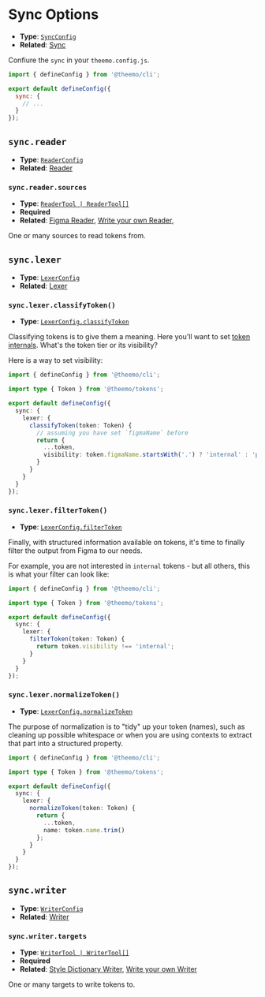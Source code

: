 # Sync Options

- **Type**: [`SyncConfig`](../api/@theemo/sync/interfaces/SyncConfig.md)
- **Related**: [Sync](../sync.md)

Confiure the `sync` in your `theemo.config.js`.

```js [theemo.config.js]
import { defineConfig } from '@theemo/cli';

export default defineConfig({
  sync: {
    // ...
  }
});
```

## `sync.reader`

- **Type**: [`ReaderConfig`](../api/@theemo/sync/interfaces/ReaderConfig.md)
- **Related**: [Reader](../sync/reader.md)

### `sync.reader.sources`

- **Type**: [`ReaderTool |
  ReaderTool[]`](../api/@theemo/sync/interfaces/ReaderTool.md)
- **Required**
- **Related**: [Figma Reader](../sync/figma/reader.md), [Write your own Reader](../sync/reader.md#write-your-own-reader),

One or many sources to read tokens from.

## `sync.lexer`

- **Type**: [`LexerConfig`](../api/@theemo/sync/interfaces/LexerConfig.md)
- **Related**: [Lexer](../sync/lexer.md)

### `sync.lexer.classifyToken()`

- **Type**:
  [`LexerConfig.classifyToken`](../api/@theemo/sync/interfaces/LexerConfig.md#classifytoken)

Classifying tokens is to give them a meaning. Here you'll want to set
[token internals](../design-tokens/internals.md). What's the token tier or its visibility?

Here is a way to set visibility:

```ts [theemo.config.js]
import { defineConfig } from '@theemo/cli';

import type { Token } from '@theemo/tokens';

export default defineConfig({
  sync: {
    lexer: {
      classifyToken(token: Token) {
        // assuming you have set `figmaName` before
        return {
          ...token,
          visibility: token.figmaName.startsWith('.') ? 'internal' : 'public'
        }
      }
    }
  }
});
```

### `sync.lexer.filterToken()`

- **Type**:
  [`LexerConfig.filterToken`](../api/@theemo/sync/interfaces/LexerConfig.md#filtertoken)

Finally, with structured information available on tokens, it's time to finally
filter the output from Figma to our needs.

For example, you are not interested in `internal` tokens - but all others, this
is what your filter can look like:

```ts [theemo.config.js]
import { defineConfig } from '@theemo/cli';

import type { Token } from '@theemo/tokens';

export default defineConfig({
  sync: {
    lexer: {
      filterToken(token: Token) {
        return token.visibility !== 'internal';
      }
    }
  }
});
```

### `sync.lexer.normalizeToken()`

- **Type**:
  [`LexerConfig.normalizeToken`](../api/@theemo/sync/interfaces/LexerConfig.md#normalizetoken)

The purpose of normalization is to "tidy" up your token (names), such as
cleaning up possible whitespace or when you are using contexts to extract
that part into a structured property.

```ts [theemo.config.js]
import { defineConfig } from '@theemo/cli';

import type { Token } from '@theemo/tokens';

export default defineConfig({
  sync: {
    lexer: {
      normalizeToken(token: Token) {
        return {
          ...token,
          name: token.name.trim()
        };
      }
    }
  }
});
```

## `sync.writer`

- **Type**: [`WriterConfig`](../api/@theemo/sync/interfaces/WriterConfig.md)
- **Related**: [Writer](../sync/writer.md)

### `sync.writer.targets`

- **Type**: [`WriterTool |
  WriterTool[]`](../api/@theemo/sync/interfaces/WriterTool.md)
- **Required**
- **Related**: [Style Dictionary Writer](../sync/style-dictionary/writer.md), [Write your own Writer](../sync/writer.md#write-your-own-writer)

One or many targets to write tokens to.

